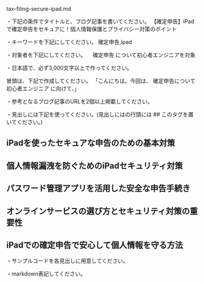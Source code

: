 tax-filing-secure-ipad.md

・下記の条件でタイトルと、ブログ記事を書いてください。
【確定申告】iPadで確定申告をセキュアに！個人情報保護とプライバシー対策のポイント

・キーワードを下記にしてください。
確定申告,ipad

・対象者を下記にしてください。
　確定申告 について初心者エンジニアを対象


・日本語で、必ず3,000文字以上で作ってください。

冒頭は、下記で作成してください。
「こんにちは。今回は、
確定申告について初心者エンジニア
に向けて、」

・参考となるブログ記事のURLを2個以上掲載してください。

・見出しには下記を使ってください。(見出しにはの行頭には ## このタグを置いてください。)
## iPadを使ったセキュアな申告のための基本対策
## 個人情報漏洩を防ぐためのiPadセキュリティ対策
## パスワード管理アプリを活用した安全な申告手続き
## オンラインサービスの選び方とセキュリティ対策の重要性
## iPadでの確定申告で安心して個人情報を守る方法

・サンプルコードを各見出しに用意してください。

・markdown表記してください。


